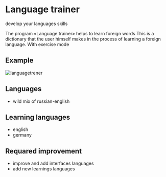 # Language trainer
develop your languages skills


The program «Language trainer» helps to learn foreign words
This is a dictionary that the user himself makes in the process of learning
a foreign language. With exercise mode

## Example
![languagetrener](https://user-images.githubusercontent.com/70598163/92990800-057eaf80-f4e8-11ea-9e83-ff058ffb881c.gif)

## Languages
* wild mix of russian-english

## Learning languages
* english
* germany


## Requared improvement
* improve and add interfaces languages
* add new learnings languages

